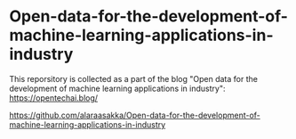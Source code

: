 # Open-data-for-the-development-of-machine-learning-applications-in-industry
This reporsitory is collected as a part of the blog "Open data for the development of machine learning applications in industry":  https://opentechai.blog/

https://github.com/alaraasakka/Open-data-for-the-development-of-machine-learning-applications-in-industry

